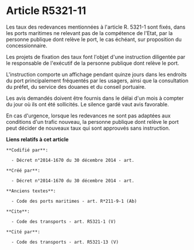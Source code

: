 # Article R5321-11

Les taux des redevances mentionnées à l'article R. 5321-1 sont fixés, dans les ports maritimes ne relevant pas de la
compétence de l'Etat, par la personne publique dont relève le port, le cas échéant, sur proposition du concessionnaire. 

Les projets de fixation des taux font l'objet d'une instruction diligentée par le responsable de l'exécutif de la personne
publique dont relève le port. 

L'instruction comporte un affichage pendant quinze jours dans les endroits du port principalement fréquentés par les usagers,
ainsi que la consultation du préfet, du service des douanes et du conseil portuaire. 

Les avis demandés doivent être fournis dans le délai d'un mois à compter du jour où ils ont été sollicités. Le silence gardé
vaut avis favorable. 

En cas d'urgence, lorsque les redevances ne sont pas adaptées aux conditions d'un trafic nouveau, la personne publique dont
relève le port peut décider de nouveaux taux qui sont approuvés sans instruction.

**Liens relatifs à cet article**

	**Codifié par**:

	  - Décret n°2014-1670 du 30 décembre 2014 - art.

	**Créé par**:

	  - Décret n°2014-1670 du 30 décembre 2014 - art.

	**Anciens textes**:

	  - Code des ports maritimes - art. R*211-9-1 (Ab)

	**Cite**:

	  - Code des transports - art. R5321-1 (V)

	**Cité par**:

	  - Code des transports - art. R5321-13 (V)
